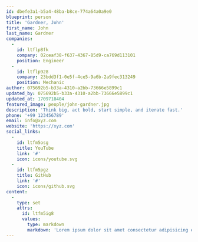 ```yaml
---
id: dbefe3a1-b5a4-48ba-b8ce-774a64a0a9e0
blueprint: person
title: 'Gardner, John'
first_name: John
last_name: Gardner
companies:
  -
    id: ltflp8fk
    company: 02ceaf38-f637-4367-85d9-ca769d113101
    position: Engineer
  -
    id: ltflp928
    company: 23bdd3f1-0e5f-4ce5-9a6b-2a9fec313249
    position: Mechanic
author: 075692b5-b33a-4310-a2bb-73666e5899c1
updated_by: 075692b5-b33a-4310-a2bb-73666e5899c1
updated_at: 1709718404
featured_image: people/john-gardner.jpg
description: 'Think big, act bold, start simple, and iterate fast.'
phone: '+99 123456789'
email: info@xyz.com
website: 'https://xyz.com'
social_links:
  -
    id: ltfm5osg
    title: YouTube
    link: '#'
    icon: icons/youtube.svg
  -
    id: ltfm5pgz
    title: GitHub
    link: '#'
    icon: icons/github.svg
content:
  -
    type: set
    attrs:
      id: ltfm5ig8
      values:
        type: markdown
        markdown: 'Lorem ipsum dolor sit amet consectetur adipisicing elit. Laboriosam aspernatur quisquam expedita cumque mollitia, consequatur deleniti praesentium atque tenetur reprehenderit sed amet itaque odit possimus labore vel, eius rerum, pariatur omnis obcaecati error dolor! Ut facere voluptatum molestiae aliquid. Vel id quaerat maiores fugit, inventore molestiae esse laboriosam enim ut.'
---
```

